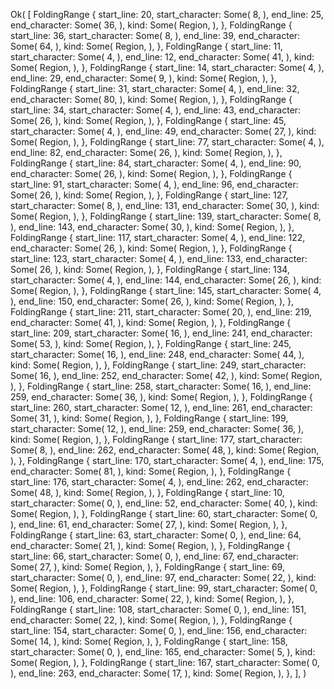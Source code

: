 Ok(
    [
        FoldingRange {
            start_line: 20,
            start_character: Some(
                8,
            ),
            end_line: 25,
            end_character: Some(
                36,
            ),
            kind: Some(
                Region,
            ),
        },
        FoldingRange {
            start_line: 36,
            start_character: Some(
                8,
            ),
            end_line: 39,
            end_character: Some(
                64,
            ),
            kind: Some(
                Region,
            ),
        },
        FoldingRange {
            start_line: 11,
            start_character: Some(
                4,
            ),
            end_line: 12,
            end_character: Some(
                41,
            ),
            kind: Some(
                Region,
            ),
        },
        FoldingRange {
            start_line: 14,
            start_character: Some(
                4,
            ),
            end_line: 29,
            end_character: Some(
                9,
            ),
            kind: Some(
                Region,
            ),
        },
        FoldingRange {
            start_line: 31,
            start_character: Some(
                4,
            ),
            end_line: 32,
            end_character: Some(
                80,
            ),
            kind: Some(
                Region,
            ),
        },
        FoldingRange {
            start_line: 34,
            start_character: Some(
                4,
            ),
            end_line: 43,
            end_character: Some(
                26,
            ),
            kind: Some(
                Region,
            ),
        },
        FoldingRange {
            start_line: 45,
            start_character: Some(
                4,
            ),
            end_line: 49,
            end_character: Some(
                27,
            ),
            kind: Some(
                Region,
            ),
        },
        FoldingRange {
            start_line: 77,
            start_character: Some(
                4,
            ),
            end_line: 82,
            end_character: Some(
                26,
            ),
            kind: Some(
                Region,
            ),
        },
        FoldingRange {
            start_line: 84,
            start_character: Some(
                4,
            ),
            end_line: 90,
            end_character: Some(
                26,
            ),
            kind: Some(
                Region,
            ),
        },
        FoldingRange {
            start_line: 91,
            start_character: Some(
                4,
            ),
            end_line: 96,
            end_character: Some(
                26,
            ),
            kind: Some(
                Region,
            ),
        },
        FoldingRange {
            start_line: 127,
            start_character: Some(
                8,
            ),
            end_line: 131,
            end_character: Some(
                30,
            ),
            kind: Some(
                Region,
            ),
        },
        FoldingRange {
            start_line: 139,
            start_character: Some(
                8,
            ),
            end_line: 143,
            end_character: Some(
                30,
            ),
            kind: Some(
                Region,
            ),
        },
        FoldingRange {
            start_line: 117,
            start_character: Some(
                4,
            ),
            end_line: 122,
            end_character: Some(
                26,
            ),
            kind: Some(
                Region,
            ),
        },
        FoldingRange {
            start_line: 123,
            start_character: Some(
                4,
            ),
            end_line: 133,
            end_character: Some(
                26,
            ),
            kind: Some(
                Region,
            ),
        },
        FoldingRange {
            start_line: 134,
            start_character: Some(
                4,
            ),
            end_line: 144,
            end_character: Some(
                26,
            ),
            kind: Some(
                Region,
            ),
        },
        FoldingRange {
            start_line: 145,
            start_character: Some(
                4,
            ),
            end_line: 150,
            end_character: Some(
                26,
            ),
            kind: Some(
                Region,
            ),
        },
        FoldingRange {
            start_line: 211,
            start_character: Some(
                20,
            ),
            end_line: 219,
            end_character: Some(
                41,
            ),
            kind: Some(
                Region,
            ),
        },
        FoldingRange {
            start_line: 209,
            start_character: Some(
                16,
            ),
            end_line: 241,
            end_character: Some(
                53,
            ),
            kind: Some(
                Region,
            ),
        },
        FoldingRange {
            start_line: 245,
            start_character: Some(
                16,
            ),
            end_line: 248,
            end_character: Some(
                44,
            ),
            kind: Some(
                Region,
            ),
        },
        FoldingRange {
            start_line: 249,
            start_character: Some(
                16,
            ),
            end_line: 252,
            end_character: Some(
                42,
            ),
            kind: Some(
                Region,
            ),
        },
        FoldingRange {
            start_line: 258,
            start_character: Some(
                16,
            ),
            end_line: 259,
            end_character: Some(
                36,
            ),
            kind: Some(
                Region,
            ),
        },
        FoldingRange {
            start_line: 260,
            start_character: Some(
                12,
            ),
            end_line: 261,
            end_character: Some(
                31,
            ),
            kind: Some(
                Region,
            ),
        },
        FoldingRange {
            start_line: 199,
            start_character: Some(
                12,
            ),
            end_line: 259,
            end_character: Some(
                36,
            ),
            kind: Some(
                Region,
            ),
        },
        FoldingRange {
            start_line: 177,
            start_character: Some(
                8,
            ),
            end_line: 262,
            end_character: Some(
                48,
            ),
            kind: Some(
                Region,
            ),
        },
        FoldingRange {
            start_line: 170,
            start_character: Some(
                4,
            ),
            end_line: 175,
            end_character: Some(
                81,
            ),
            kind: Some(
                Region,
            ),
        },
        FoldingRange {
            start_line: 176,
            start_character: Some(
                4,
            ),
            end_line: 262,
            end_character: Some(
                48,
            ),
            kind: Some(
                Region,
            ),
        },
        FoldingRange {
            start_line: 10,
            start_character: Some(
                0,
            ),
            end_line: 52,
            end_character: Some(
                40,
            ),
            kind: Some(
                Region,
            ),
        },
        FoldingRange {
            start_line: 60,
            start_character: Some(
                0,
            ),
            end_line: 61,
            end_character: Some(
                27,
            ),
            kind: Some(
                Region,
            ),
        },
        FoldingRange {
            start_line: 63,
            start_character: Some(
                0,
            ),
            end_line: 64,
            end_character: Some(
                21,
            ),
            kind: Some(
                Region,
            ),
        },
        FoldingRange {
            start_line: 66,
            start_character: Some(
                0,
            ),
            end_line: 67,
            end_character: Some(
                27,
            ),
            kind: Some(
                Region,
            ),
        },
        FoldingRange {
            start_line: 69,
            start_character: Some(
                0,
            ),
            end_line: 97,
            end_character: Some(
                22,
            ),
            kind: Some(
                Region,
            ),
        },
        FoldingRange {
            start_line: 99,
            start_character: Some(
                0,
            ),
            end_line: 106,
            end_character: Some(
                22,
            ),
            kind: Some(
                Region,
            ),
        },
        FoldingRange {
            start_line: 108,
            start_character: Some(
                0,
            ),
            end_line: 151,
            end_character: Some(
                22,
            ),
            kind: Some(
                Region,
            ),
        },
        FoldingRange {
            start_line: 154,
            start_character: Some(
                0,
            ),
            end_line: 156,
            end_character: Some(
                14,
            ),
            kind: Some(
                Region,
            ),
        },
        FoldingRange {
            start_line: 158,
            start_character: Some(
                0,
            ),
            end_line: 165,
            end_character: Some(
                5,
            ),
            kind: Some(
                Region,
            ),
        },
        FoldingRange {
            start_line: 167,
            start_character: Some(
                0,
            ),
            end_line: 263,
            end_character: Some(
                17,
            ),
            kind: Some(
                Region,
            ),
        },
    ],
)